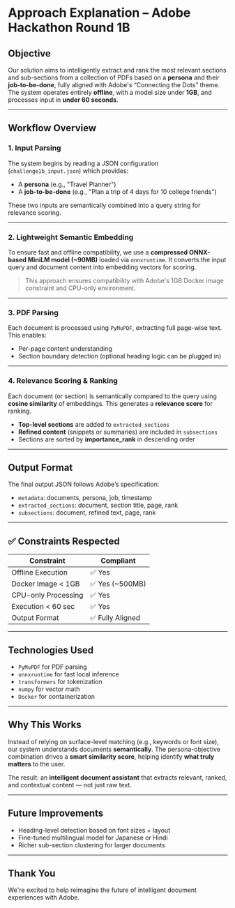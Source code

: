 # Approach Explanation – Adobe Hackathon Round 1B

## Objective

Our solution aims to intelligently extract and rank the most relevant sections and sub-sections from a collection of PDFs based on a **persona** and their **job-to-be-done**, fully aligned with Adobe's “Connecting the Dots” theme. The system operates entirely **offline**, with a model size under **1GB**, and processes input in **under 60 seconds**.

---

##  Workflow Overview

### 1. Input Parsing  
The system begins by reading a JSON configuration (`challenge1b_input.json`) which provides:
- A **persona** (e.g., "Travel Planner")
- A **job-to-be-done** (e.g., "Plan a trip of 4 days for 10 college friends")

These two inputs are semantically combined into a query string for relevance scoring.

---

### 2. Lightweight Semantic Embedding  
To ensure fast and offline compatibility, we use a **compressed ONNX-based MiniLM model (~90MB)** loaded via `onnxruntime`. It converts the input query and document content into embedding vectors for scoring.

> This approach ensures compatibility with Adobe's 1GB Docker image constraint and CPU-only environment.

---

### 3. PDF Parsing  
Each document is processed using `PyMuPDF`, extracting full page-wise text. This enables:
- Per-page content understanding
- Section boundary detection (optional heading logic can be plugged in)

---

### 4. Relevance Scoring & Ranking  
Each document (or section) is semantically compared to the query using **cosine similarity** of embeddings. This generates a **relevance score** for ranking.

- **Top-level sections** are added to `extracted_sections`
- **Refined content** (snippets or summaries) are included in `subsections`
- Sections are sorted by **importance_rank** in descending order

---

##  Output Format

The final output JSON follows Adobe’s specification:
- `metadata`: documents, persona, job, timestamp
- `extracted_sections`: document, section title, page, rank
- `subsections`: document, refined text, page, rank

---

## ✅ Constraints Respected

| Constraint            | Compliant |
|-----------------------|-----------|
| Offline Execution     | ✅ Yes    |
| Docker Image < 1GB    | ✅ Yes (~500MB) |
| CPU-only Processing   | ✅ Yes    |
| Execution < 60 sec    | ✅ Yes    |
| Output Format         | ✅ Fully Aligned |

---

##  Technologies Used

- `PyMuPDF` for PDF parsing  
- `onnxruntime` for fast local inference  
- `transformers` for tokenization  
- `numpy` for vector math  
- `Docker` for containerization  

---

##  Why This Works

Instead of relying on surface-level matching (e.g., keywords or font size), our system understands documents **semantically**. The persona-objective combination drives a **smart similarity score**, helping identify **what truly matters** to the user.

The result: an **intelligent document assistant** that extracts relevant, ranked, and contextual content — not just raw text.

---

##  Future Improvements

- Heading-level detection based on font sizes + layout
- Fine-tuned multilingual model for Japanese or Hindi
- Richer sub-section clustering for larger documents

---

## Thank You

We're excited to help reimagine the future of intelligent document experiences with Adobe.

